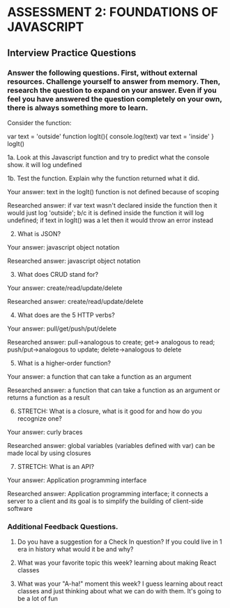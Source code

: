 # ASSESSMENT 2: FOUNDATIONS OF JAVASCRIPT
## Interview Practice Questions

### Answer the following questions. First, without external resources. Challenge yourself to answer from memory. Then, research the question to expand on your answer. Even if you feel you have answered the question completely on your own, there is always something more to learn.

Consider the function:

var text = 'outside'
function logIt(){
  console.log(text)
  var text = 'inside'
}
logIt()


1a. Look at this Javascript function and try to predict what the console show.
it will log undefined


1b. Test the function. Explain why the function returned what it did.

  Your answer: text in the logIt() function is not defined because of scoping

  Researched answer: if var text wasn't declared inside the function then it would just log 'outside'; b/c it is defined inside the function
  it will log undefined; if text in logIt() was a let then it would throw an error instead


2. What is JSON?

  Your answer: javascript object notation

  Researched answer: javascript object notation


3. What does CRUD stand for?

  Your answer: create/read/update/delete

  Researched answer: create/read/update/delete



4. What does are the 5 HTTP verbs?

  Your answer: pull/get/push/put/delete

  Researched answer: pull->analogous to create; get-> analogous to read; push/put->analogous to update; delete->analogous to delete


5. What is a higher-order function?

  Your answer: a function that can take a function as an argument

  Researched answer: a function that can take a function as an argument or returns a function as a result


6. STRETCH: What is a closure, what is it good for and how do you recognize one?

  Your answer: curly braces

  Researched answer: global variables (variables defined with var) can be made local by using closures


7. STRETCH: What is an API?

  Your answer: Application programming interface

  Researched answer: Application programming interface; it connects a server to a client and its goal is to simplify the building of client-side software


### Additional Feedback Questions.

1. Do you have a suggestion for a Check In question?
If you could live in 1 era in history what would it be and why? 


2. What was your favorite topic this week?
learning about making React classes


3. What was your "A-ha!" moment this week?
I guess learning about react classes and just thinking about what we can do with them.  It's going to be a lot of fun